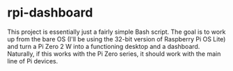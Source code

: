 # rpi-dashboard
This project is essentially just a fairly simple Bash script. The goal is to work up from the bare OS (I'll be using the 32-bit version of Raspberry Pi OS Lite) and turn a Pi Zero 2 W into a functioning desktop and a dashboard. Naturally, if this works with the Pi Zero series, it should work with the main line of Pi devices.
